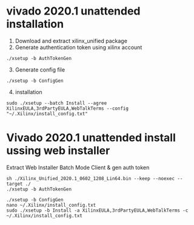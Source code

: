 # vivado 2020.1 unattended installation

1. Download and extract xilinx_unified package
2. Generate authentication token using xilinx account

```
./xsetup -b AuthTokenGen
```
3. Generate config file
```
./xsetup -b ConfigGen
```
4. installation
```
sudo ./xsetup --batch Install --agree XilinxEULA,3rdPartyEULA,WebTalkTerms --config "~/.Xilinx/install_config.txt"
```

# Vivado 2020.1 unattended install ussing web installer

Extract Web Installer Batch Mode Client & gen auth token
```
sh ./Xilinx_Unified_2020.1_0602_1208_Lin64.bin --keep --noexec --target ./
./xsetup -b AuthTokenGen

```
```
./xsetup -b ConfigGen
nano ~/.Xilinx/install_config.txt
sudo ./xsetup -b Install -a XilinxEULA,3rdPartyEULA,WebTalkTerms -c ~/.Xilinx/install_config.txt
```
